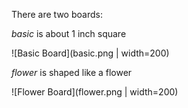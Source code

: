 There are two boards:

*basic* is about 1 inch square

![Basic Board](basic.png | width=200)

*flower* is shaped like a flower

![Flower Board](flower.png | width=200)
